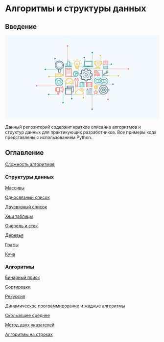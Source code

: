 # Алгоритмы и структуры данных

## Введение

![Алгоритмы и структуры данных](img/main.jpeg)

Данный репозиторий содержит краткое описание алгоритмов и структур данных для практикующих разработчиков. Все примеры
кода представлены с использованием Python.

## Оглавление

[Сложность алгоритмов](tutorial/intro.md)

### Структуры данных

[Массивы](tutorial/array.md)

[Односвязный список](tutorial/singly_linked_list.md)

[Двусвязный список](tutorial/doubly_linked_list.md)

[Хеш таблицы](tutorial/hash_table.md)

[Очередь и стек](tutorial/queue_and_stack.md)

[Деревья](tutorial/tree.md)

[Графы](tutorial/graph.md)

[Куча](tutorial/heap.md)

### Алгоритмы

[Бинарный поиск](tutorial/binary_search.md)

[Сортировки](tutorial/sorting.md)

[Рекурсия](tutorial/recursion.md)

[Динамическое программирование и жадные алгоритмы](tutorial/dynamic_programming.md)

[Скользящее среднее](tutorial/moving_average.md)

[Метод двух указателей](tutorial/two_pointers.md)

[Алгоритмы на строках](tutorial/string_algorithms.md)
